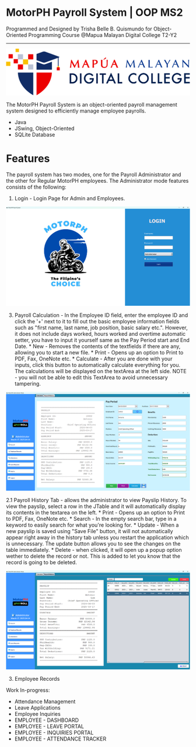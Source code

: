 # MotorPH Payroll System | OOP MS2

 Programmed and Designed by Trisha Belle B. Quismundo for Object-Oriented Programming Course @Mapua Malayan Digital College T2-Y2

---
![MMDC Logo](https://github.com/mmdc3sha/MotorPH_Payroll_System_OOP/blob/master/src/main/resources/images/mmdc_logo.png)

The MotorPH Payroll System is an object-oriented payroll management system designed to efficiently manage employee payrolls.

- Java
- JSwing, Object-Oriented
- SQLite Database

# Features
The payroll system has two modes, one for the Payroll Administrator and the other for Regular MotorPH employees. The Administrator mode features consists of the following:
1. Login - Login Page for Admin and Employees.


![LoginGUI](https://github.com/mmdc3sha/MotorPH_Payroll_System_OOP/blob/master/src/main/resources/images/Screenshot%202025-03-17%20040726.png)

3. Payroll Calculation - In the Employee ID field, enter the employee ID and click the '+' next to it to fill out the basic employee information fields such as "first name, last name, job position, basic salary etc.". However, it does not include days worked, hours worked and overtime automatic setter, you have to input it yourself same as the Pay Period start and End Date.
       * New - Removes the contents of the textfields if there are any, allowing you to start a new file.
       * Print - Opens up an option to Print to PDF, Fax, OneNote etc.
       * Calculate - After you are done with your inputs, click this button to automatically calculate everything for you. The calculations will be displayed on the textArea at the left side. NOTE - you will not be able to edit this TextArea to avoid unnecessary tampering.

![ Payroll Calculation](https://github.com/mmdc3sha/MotorPH_Payroll_System_OOP/blob/master/src/main/resources/images/Screenshot%202025-03-17%20041416.png)

2.1 Payroll History Tab - allows the administrator to view Payslip History. To view the payslip, select a row in the JTable and it will automatically display its contents in the textarea on the left.
       * Print - Opens up an option to Print to PDF, Fax, OneNote etc.
       * Search - In the empty search bar, type in a keyword to easily search for what you're looking for.
       * Update - When a new payslip is saved using "Save File" button, it will not automatically appear right away in the history tab unless you restart the application which is unnecessary. The update button allows you to see the changes on the table immediately.
       * Delete - when clicked, it will open up a popup option wether to delete the record or not. This is added to let you know that the record is going to be deleted.
      

![Payroll History Tab](https://github.com/mmdc3sha/MotorPH_Payroll_System_OOP/blob/master/src/main/resources/images/Screenshot%202025-03-17%20041445.png)

3. Employee Records

Work In-progress:
   * Attendance Management
   * Leave Applications
   * Employee Inquiries
   * EMPLOYEE - DASHBOARD
   * EMPLOYEE - LEAVE PORTAL
   * EMPLOYEE - INQUIRIES PORTAL
   * EMPLOYEE - ATTENDANCE TRACKER
